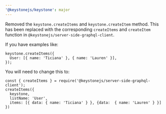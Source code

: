 ```yaml
---
'@keystonejs/keystone': major
---
```


Removed the `keystone.createItems` and `keystone.createItem` method. This has been replaced with the corresponding `createItems` and `createItem` function in `@keystonejs/server-side-graphql-client`.

If you have examples like:

```
keystone.createItems({
  User: [{ name: 'Ticiana' }, { name: 'Lauren' }],
});
```

You will need to change this to:

```
const { createItems } = require('@keystonejs/server-side-graphql-client');
createItems({
  keystone,
  listName: 'User',
  items: [{ data: { name: 'Ticiana' } }, {data:  { name: 'Lauren' } }]
})
```
